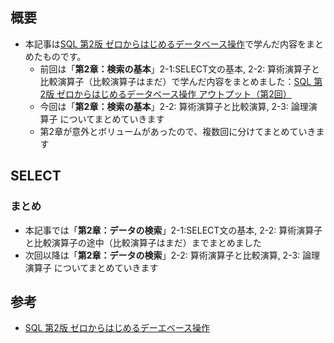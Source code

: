 ## 概要
- 本記事は[SQL 第2版 ゼロからはじめるデータベース操作](https://www.shoeisha.co.jp/book/detail/9784798144450)で学んだ内容をまとめたものです。
  - 前回は「**第2章：検索の基本**」2-1:SELECT文の基本, 2-2: 算術演算子と比較演算子（比較演算子はまだ）で学んだ内容をまとめました：[SQL 第2版 ゼロからはじめるデータベース操作 アウトプット（第2回）]()
  - 今回は「**第2章：検索の基本**」2-2: 算術演算子と比較演算, 2-3: 論理演算子 についてまとめていきます
  - 第2章が意外とボリュームがあったので、複数回に分けてまとめていきます

## SELECT
###

### まとめ
- 本記事では「**第2章：データの検索**」2-1:SELECT文の基本, 2-2: 算術演算子と比較演算子の途中（比較演算子はまだ）までまとめました
- 次回以降は「**第2章：データの検索**」2-2: 算術演算子と比較演算, 2-3: 論理演算子 についてまとめていきます

## 参考
- [SQL 第2版 ゼロからはじめるデーエベース操作](https://www.shoeisha.co.jp/book/detail/9784798144450)
